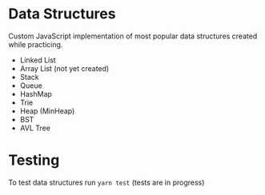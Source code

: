 # Data Structures

Custom JavaScript implementation of most popular data structures created while practicing. 
* Linked List
* Array List (not yet created)
* Stack
* Queue
* HashMap
* Trie
* Heap (MinHeap)
* BST
* AVL Tree

# Testing

To test data structures run ```yarn test``` (tests are in progress)
